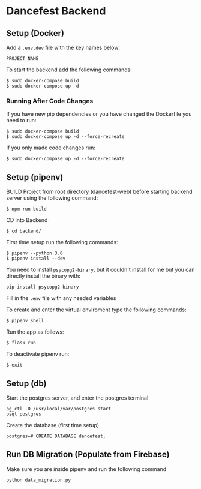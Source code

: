 # Dancefest Backend

## Setup (Docker)

Add a `.env.dev` file with the key names below:
```
PROJECT_NAME
```

To start the backend add the following commands:

```
$ sudo docker-compose build
$ sudo docker-compose up -d
```

### Running After Code Changes

If you have new pip dependencies or you have changed the Dockerfile you need to run:
```
$ sudo docker-compose build
$ sudo docker-compose up -d --force-recreate
```

If you only made code changes run:
```
$ sudo docker-compose up -d --force-recreate
```

## Setup (pipenv)

BUILD Project from root directory (dancefest-web) before starting backend server using the following command:
```
$ npm run build
```

CD into Backend
```
$ cd backend/
```

First time setup run the following commands:
```
$ pipenv --python 3.6
$ pipenv install --dev
```

You need to install `psycopg2-binary`, but it couldn't install for me but you can directly install the binary with:

```
pip install psycopg2-binary
```

Fill in the `.env` file with any needed variables

To create and enter the virtual enviroment type the following commands:
```
$ pipenv shell
```

Run the app as follows:
```
$ flask run
```

To deactivate pipenv run:
```
$ exit
```

## Setup (db)

Start the postgres server, and enter the postgres terminal

```
pg_ctl -D /usr/local/var/postgres start
psql postgres
```

Create the database (first time setup)

```
postgres=# CREATE DATABASE dancefest;
```

## Run DB Migration (Populate from Firebase)

Make sure you are inside pipenv and run the following command
```
python data_migration.py
```